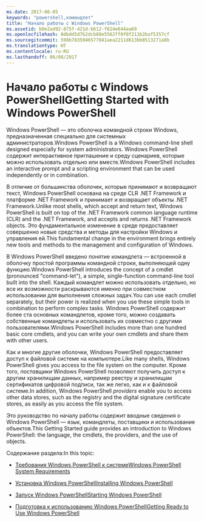 ```yaml
---
ms.date: 2017-06-05
keywords: "powershell,командлет"
title: "Начало работы с Windows PowerShell"
ms.assetid: b0e2ad92-875f-421d-b612-f624e644aa69
ms.openlocfilehash: 8dbdd5d7b2dcb80e5562ff0f0f211b2baf5357cf
ms.sourcegitcommit: 598b7835046577841aea2211d613bb8513271a8b
ms.translationtype: HT
ms.contentlocale: ru-RU
ms.lasthandoff: 06/08/2017
---
```

# <a name="getting-started-with-windows-powershell"></a><span data-ttu-id="9570a-103">Начало работы с Windows PowerShell</span><span class="sxs-lookup"><span data-stu-id="9570a-103">Getting Started with Windows PowerShell</span></span>
<span data-ttu-id="9570a-104">Windows PowerShell — это оболочка командной строки Windows, предназначенная специально для системных администраторов.</span><span class="sxs-lookup"><span data-stu-id="9570a-104">Windows PowerShell is a Windows command-line shell designed especially for system administrators.</span></span> <span data-ttu-id="9570a-105">Windows PowerShell содержит интерактивное приглашение и среду сценариев, которые можно использовать отдельно или вместе.</span><span class="sxs-lookup"><span data-stu-id="9570a-105">Windows PowerShell includes an interactive prompt and a scripting environment that can be used independently or in combination.</span></span>

<span data-ttu-id="9570a-106">В отличие от большинства оболочек, которые принимают и возвращают текст, Windows PowerShell основана на среде CLR .NET Framework и платформе .NET Framework и принимает и возвращает объекты .NET Framework.</span><span class="sxs-lookup"><span data-stu-id="9570a-106">Unlike most shells, which accept and return text, Windows PowerShell is built on top of the .NET Framework common language runtime (CLR) and the .NET Framework, and accepts and returns .NET Framework objects.</span></span> <span data-ttu-id="9570a-107">Это фундаментальное изменение в среде предоставляет совершенно новые средства и методы для настройки Windows и управления ей.</span><span class="sxs-lookup"><span data-stu-id="9570a-107">This fundamental change in the environment brings entirely new tools and methods to the management and configuration of Windows.</span></span>

<span data-ttu-id="9570a-108">В Windows PowerShell введено понятие командлета — встроенной в оболочку простой программы командной строки, выполняющей одну функцию.</span><span class="sxs-lookup"><span data-stu-id="9570a-108">Windows PowerShell introduces the concept of a cmdlet (pronounced "command-let"), a simple, single-function command-line tool built into the shell.</span></span> <span data-ttu-id="9570a-109">Каждый командлет можно использовать отдельно, но все их возможности раскрываются именно при совместном использовании для выполнения сложных задач.</span><span class="sxs-lookup"><span data-stu-id="9570a-109">You can use each cmdlet separately, but their power is realized when you use these simple tools in combination to perform complex tasks.</span></span> <span data-ttu-id="9570a-110">Windows PowerShell содержит более ста основных командлетов, кроме того, можно создавать собственные командлеты и использовать их совместно с другими пользователями.</span><span class="sxs-lookup"><span data-stu-id="9570a-110">Windows PowerShell includes more than one hundred basic core cmdlets, and you can write your own cmdlets and share them with other users.</span></span>

<span data-ttu-id="9570a-111">Как и многие другие оболочки, Windows PowerShell предоставляет доступ к файловой системе на компьютере.</span><span class="sxs-lookup"><span data-stu-id="9570a-111">Like many shells, Windows PowerShell gives you access to the file system on the computer.</span></span> <span data-ttu-id="9570a-112">Кроме того, *поставщики* Windows PowerShell позволяют получить доступ к другим хранилищам данных, например реестру и хранилищам сертификатов цифровой подписи, так же легко, как и к файловой системе.</span><span class="sxs-lookup"><span data-stu-id="9570a-112">In addition, Windows PowerShell *providers* enable you to access other data stores, such as the registry and the digital signature certificate stores, as easily as you access the file system.</span></span>

<span data-ttu-id="9570a-113">Это руководство по началу работы содержит вводные сведения о Windows PowerShell — язык, командлеты, поставщики и использование объектов.</span><span class="sxs-lookup"><span data-stu-id="9570a-113">This Getting Started guide provides an introduction to Windows PowerShell: the language, the cmdlets, the providers, and the use of objects.</span></span>

<span data-ttu-id="9570a-114">Содержание раздела:</span><span class="sxs-lookup"><span data-stu-id="9570a-114">In this topic:</span></span>

-   [<span data-ttu-id="9570a-115">Требования Windows PowerShell к системе</span><span class="sxs-lookup"><span data-stu-id="9570a-115">Windows PowerShell System Requirements</span></span>](../setup/Windows-PowerShell-System-Requirements.md)

-   [<span data-ttu-id="9570a-116">Установка Windows PowerShell</span><span class="sxs-lookup"><span data-stu-id="9570a-116">Installing Windows PowerShell</span></span>](../setup/Installing-Windows-PowerShell.md)

-   [<span data-ttu-id="9570a-117">Запуск Windows PowerShell</span><span class="sxs-lookup"><span data-stu-id="9570a-117">Starting Windows PowerShell</span></span>](../setup/Starting-Windows-PowerShell.md)

-   [<span data-ttu-id="9570a-118">Подготовка к использованию Windows PowerShell</span><span class="sxs-lookup"><span data-stu-id="9570a-118">Getting Ready to Use Windows PowerShell</span></span>](Getting-Ready-to-Use-Windows-PowerShell.md)

